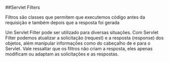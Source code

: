 ##Servlet Filters

Filtros são classes que permitem que executemos código antes da requisição e também depois que a resposta foi gerada

Um Servlet Filter pode ser utilizado para diversas situações. Com Servlet Filter podemos atualizar a solicitação (request) e a resposta (response) dos objetos, além manipular informações como do cabeçalho de e para o Servlet. Vale ressaltar que os filtros não criam a resposta, eles apenas modificam ou adaptam as solicitações e as respostas. 
